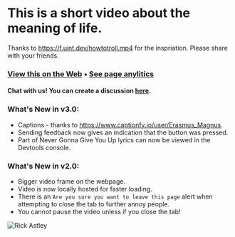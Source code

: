 # This is a short video about the meaning of life.
Thanks to https://f.uint.dev/howtotroll.mp4 for the inspriation. Please share with your friends.
### [View this on the Web](https://leo32345.github.io/random_stuff/the_meaning_of_life) • [See page anylitics](https://app.splitbee.io/public/leo32345.github.io)

#### Chat with us! You can create a discussion [here](https://github.com/Leo32345/leo32345.github.io/discussions).

### What's New in v3.0:
* Captions - thanks to https://www.captionfy.io/user/Erasmus_Magnus.
* Sending feedback now gives an indication that the button was pressed.
* Part of Never Gonna Give You Up lyrics can now be viewed in the Devtools console.

### What's New in v2.0:
* Bigger video frame on the webpage.
* Video is now locally hosted for faster loading.
* There is an `Are you sure you want to leave this page` alert when attempting to close the tab to further annoy people.
* You cannot pause the video unless if you close the tab!



![Rick Astley](https://s.yimg.com/ny/api/res/1.2/gQIRiZaQr_Re17wpzMz3OA--/YXBwaWQ9aGlnaGxhbmRlcjt3PTcwNTtoPTUyOC43NTtjZj13ZWJw/https://s.yimg.com/uu/api/res/1.2/3O9ZnZx2P_ydgUhqkC_gug--~B/aD02ODc7dz05MTY7YXBwaWQ9eXRhY2h5b24-/https://media.zenfs.com/en/insider_articles_922/39fad86aac4d4026b72c7295033133d5 "")
